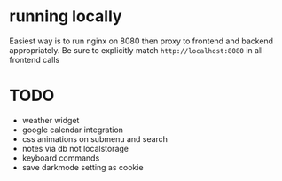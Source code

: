 # running locally
Easiest way is to run nginx on 8080 then proxy to frontend and backend appropriately.
Be sure to explicitly match `http://localhost:8080` in all frontend calls

# TODO
- weather widget
- google calendar integration
- css animations on submenu and search
- notes via db not localstorage
- keyboard commands
- save darkmode setting as cookie
